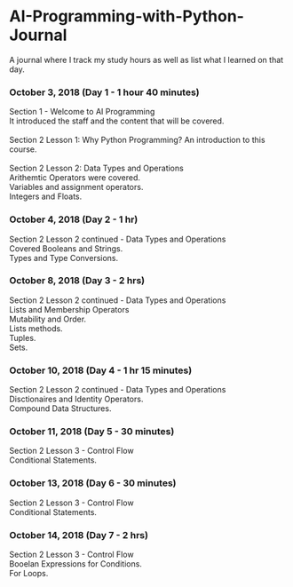 # AI-Programming-with-Python-Journal
A journal where I track my study hours as well as list what I learned on that day.
<h3> October 3, 2018 (Day 1 - 1 hour 40 minutes) </h3>
Section 1 - Welcome to AI Programming
<br>
It introduced the staff and the content that will be covered.
<br>
<br>
Section 2 Lesson 1: Why Python Programming?
An introduction to this course.
<br>
<br>
Section 2 Lesson 2: Data Types and Operations
<br>
Arithemtic Operators were covered.
<br>
Variables and assignment operators.
<br>
Integers and Floats.
<h3> October 4, 2018 (Day 2 - 1 hr) </h3>
Section 2 Lesson 2 continued - Data Types and Operations
<br>
Covered Booleans and Strings.
<br>
Types and Type Conversions.
<h3> October 8, 2018 (Day 3 - 2 hrs) </h3>
Section 2 Lesson 2 continued - Data Types and Operations
<br>
Lists and Membership Operators
<br>
Mutability and Order.
<br>
Lists methods.
<br>
Tuples.
<br>
Sets.
<h3> October 10, 2018 (Day 4 - 1 hr 15 minutes) </h3>
Section 2 Lesson 2 continued - Data Types and Operations
<br>
Disctionaires and Identity Operators.
<br>
Compound Data Structures.
<h3> October 11, 2018 (Day 5 - 30 minutes) </h3>
Section 2 Lesson 3 - Control Flow
<br>
Conditional Statements.
<br>
<h3> October 13, 2018 (Day 6 - 30 minutes) </h3>
Section 2 Lesson 3 - Control Flow
<br>
Conditional Statements.
<br>
<h3> October 14, 2018 (Day 7 - 2 hrs) </h3>
Section 2 Lesson 3 - Control Flow
<br>
Booelan Expressions for Conditions.
<br>
For Loops.
<br>
